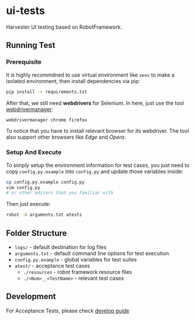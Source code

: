 # ui-tests
Harvester UI testing based on RobotFramework.

## Running Test

### Prerequisite
It is highly recommdned to use virtual environment like `venv` to make a isolated environment, then install dependencies via pip:

```bash
pip install -r requirements.txt
```

After that, we still need **webdrivers** for Selenium.  In here, just use the tool [webdrivermanager](https://github.com/rasjani/webdrivermanager):

```bash
webdrivermanager chrome firefox
```
To notice that you have to install relevant browser for its webdriver. The tool also support other browsers like _Edge_ and _Opera_.

### Setup And Execute
To simply setup the environment information for test cases, you just need to copy `config.py.example` into `config.py` and update those variables inside:
```bash
cp config.py.example config.py
vim config.py
# or other editors that you familiar with
```
Then just execute:
```bash
robot -A arguments.txt atests
```

## Folder Structure
- `logs/` - default destination for log files
- `arguments.txt` - default command line options for test execution
- `config.py.example` - global variables for test suites
- `atest/` - acceptance test cases
    - `./resources` - robot framework resource files
    - `./<Num>__<TestName>` - relevant test cases

## Development
For Acceptance Tests, please check [develop guide](./atests/README.md)